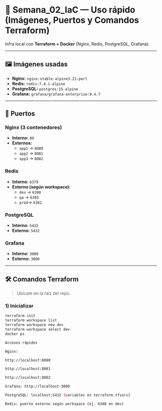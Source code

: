 # 📘 Semana_02_IaC — Uso rápido (Imágenes, Puertos y Comandos Terraform)

Infra local con **Terraform + Docker** (Nginx, Redis, PostgreSQL, Grafana).

---

## 🖼️ Imágenes usadas

- **Nginx:** `nginx:stable-alpine3.21-perl`
- **Redis:** `redis:7.4.1-alpine`
- **PostgreSQL:** `postgres:15-alpine`
- **Grafana:** `grafana/grafana-enterprise:9.4.7`

---

## 🔌 Puertos

### Nginx (3 contenedores)
- **Interno:** `80`
- **Externos:**  
  - `app1` → `8080`  
  - `app2` → `8081`  
  - `app3` → `8082`

### Redis
- **Interno:** `6379`  
- **Externo (según workspace):**
  - `dev` → `6380`
  - `qa`  → `6385`
  - `prod`→ `6381`

### PostgreSQL
- **Interno:** `5432`
- **Externo:** `5432`

### Grafana
- **Interno:** `3000`
- **Externo:** `3000`

---

## 🛠️ Comandos Terraform

> Ubícate en la raíz del repo.

### 1) Inicializar
```bash
terraform init
terraform workspace list
terraform workspace new dev
terraform workspace select dev
docker ps

Accesos rápidos

Nginx:

http://localhost:8080

http://localhost:8081

http://localhost:8082

Grafana: http://localhost:3000

PostgreSQL: localhost:5432 (variables en terraform.tfvars)

Redis: puerto externo según workspace (ej. 6380 en dev)
